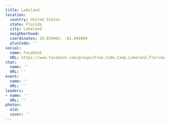 ```yaml
---
title: Lakeland
location:
  country: United States
  state: Florida
  city: Lakeland
  neighborhood: 
  coordinates: 28.039465, -81.949804
  plusCode: ''
social:
  name: Facebook
  URL: https://www.facebook.com/groups/Free.Code.Camp.Lakeland.Florida
chat:
  name: ''
  URL: ''
event:
  name: ''
  URL: ''
leaders:
- name: ''
  URL: ''
photos:
  old: 
  cover: ''
---
```

